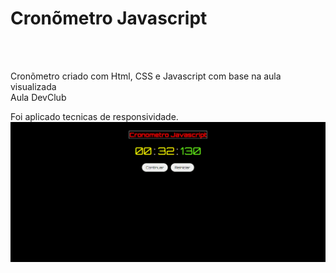# Cronõmetro Javascript
<br>
<br>
<p>Cronõmetro criado com Html, CSS e Javascript com base na aula visualizada <br> Aula DevClub</p>
Foi aplicado tecnicas de responsividade.
<img src="./assets/screencapture.png">